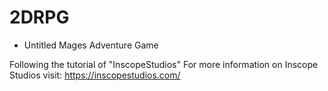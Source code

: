 # 2DRPG
 - Untitled Mages Adventure Game

Following the tutorial of "InscopeStudios"
For more information on Inscope Studios visit: https://inscopestudios.com/